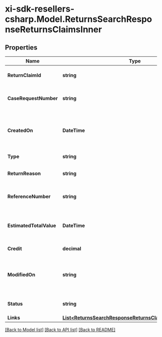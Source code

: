 # xi-sdk-resellers-csharp.Model.ReturnsSearchResponseReturnsClaimsInner

## Properties

Name | Type | Description | Notes
------------ | ------------- | ------------- | -------------
**ReturnClaimId** | **string** | A unique return claim Id. | [optional] 
**CaseRequestNumber** | **string** | A unique return request number. | [optional] 
**CreatedOn** | **DateTime** | The date on which the return request was created.  | [optional] 
**Type** | **string** | Type of request. | [optional] 
**ReturnReason** | **string** | The reason for the return. | [optional] 
**ReferenceNumber** | **string** | The reference number for the return. | [optional] 
**EstimatedTotalValue** | **DateTime** | The estimated total value of the return. | [optional] 
**Credit** | **decimal** | The amount of credit. | [optional] 
**ModifiedOn** | **string** | The date on which the return request was last updated. | [optional] 
**Status** | **string** | The status of the request. | [optional] 
**Links** | [**List&lt;ReturnsSearchResponseReturnsClaimsInnerLinksInner&gt;**](ReturnsSearchResponseReturnsClaimsInnerLinksInner.md) |  | [optional] 

[[Back to Model list]](../README.md#documentation-for-models) [[Back to API list]](../README.md#documentation-for-api-endpoints) [[Back to README]](../README.md)

